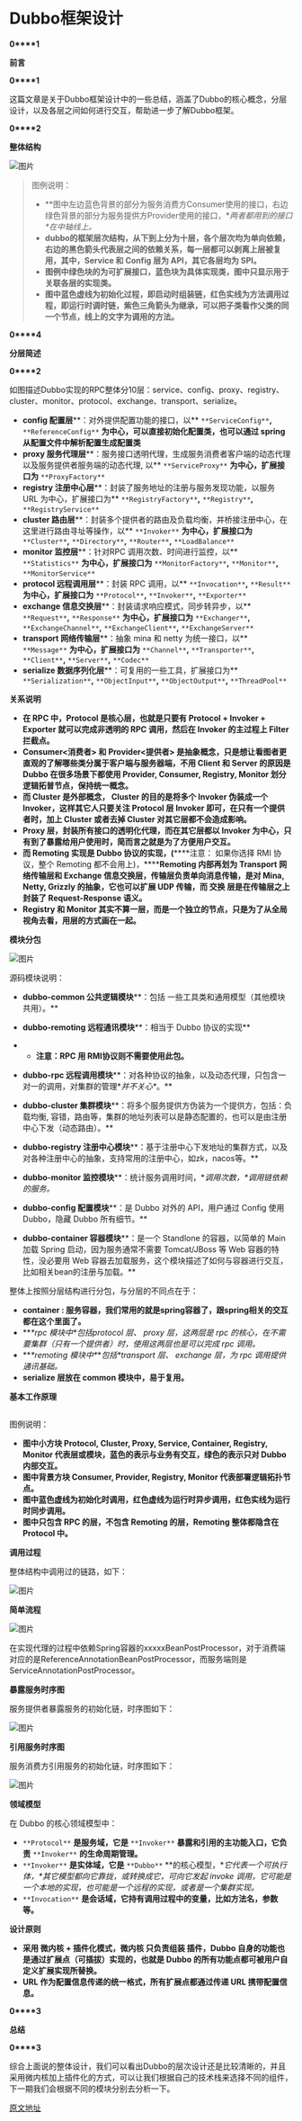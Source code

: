 # Dubbo框架设计

**0****1**

**前言**

**0****1**

这篇文章是关于Dubbo框架设计中的一些总结，涵盖了Dubbo的核心概念，分层设计，以及各层之间如何进行交互，帮助进一步了解Dubbo框架。











**0****2**

**整体结构**

![图片](https://mmbiz.qpic.cn/mmbiz_jpg/kYCUF3DUwRHh0KTb6eCaX6sH5X8ZaDcyqo8SWjwG7ZwroHKK6bQKlRibZ43ksGMQ369x2pAqKImr3lmfQ2JQNaw/640?wx_fmt=jpeg&wxfrom=5&wx_lazy=1&wx_co=1)

> 图例说明：
>
> - **图中左边蓝色背景的部分为服务消费方Consumer使用的接口，右边绿色背景的部分为服务提供方Provider使用的接口，\**两者都用到的接口\**在中轴线上。**
> - **dubbo的框架层次结构，从下到上分为十层，各个层次均为单向依赖，右边的黑色箭头代表层之间的依赖关系，每一层都可以剥离上层被复用，其中，Service 和 Config 层为 API，其它各层均为 SPI。**
> - **图例中绿色块的为可扩展接口，蓝色块为具体实现类，图中只显示用于关联各层的实现类。**
> - **图中蓝色虚线为初始化过程，即启动时组装链，红色实线为方法调用过程，即运行时调时链，紫色三角箭头为继承，可以把子类看作父类的同一个节点，线上的文字为调用的方法。**



**0****4**

**分层简述**

**0****2**

如图描述Dubbo实现的RPC整体分10层：service、config、proxy、registry、cluster、monitor、protocol、exchange、transport、serialize。









- **config 配置层****：对外提供配置功能的接口，以** `**ServiceConfig**`**,** `**ReferenceConfig**` **为中心，可以直接初始化配置类，也可以通过 spring 从配置文件中解析配置生成配置类**
- **proxy 服务代理层****：服务接口透明代理，生成服务消费者客户端的动态代理以及服务提供者服务端的动态代理, 以** `**ServiceProxy**` **为中心，扩展接口为** `**ProxyFactory**`
- **registry 注册中心层****：封装了服务地址的注册与服务发现功能，以服务 URL 为中心，扩展接口为** `**RegistryFactory**`**,** `**Registry**`**,** `**RegistryService**`
- **cluster 路由层****：封装多个提供者的路由及负载均衡，并桥接注册中心，在这里进行路由寻址等操作，以** `**Invoker**` **为中心，扩展接口为** `**Cluster**`**,** `**Directory**`**,** `**Router**`**,** `**LoadBalance**`
- **monitor 监控层****：针对RPC 调用次数、时间进行监控，以** `**Statistics**` **为中心，扩展接口为** `**MonitorFactory**`**,** `**Monitor**`**,** `**MonitorService**`
- **protocol 远程调用层****：封装 RPC 调用，以** `**Invocation**`**,** `**Result**` **为中心，扩展接口为** `**Protocol**`**,** `**Invoker**`**,** `**Exporter**`
- **exchange 信息交换层****：封装请求响应模式，同步转异步，以** `**Request**`**,** `**Response**` **为中心，扩展接口为** `**Exchanger**`**,** `**ExchangeChannel**`**,** `**ExchangeClient**`**,** `**ExchangeServer**`
- **transport 网络传输层****：抽象 mina 和 netty 为统一接口，以** `**Message**` **为中心，扩展接口为** `**Channel**`**,** `**Transporter**`**,** `**Client**`**,** `**Server**`**,** `**Codec**`
- **serialize 数据序列化层****：可复用的一些工具，扩展接口为** `**Serialization**`**,** `**ObjectInput**`**,** `**ObjectOutput**`**,** `**ThreadPool**`



**关系说明**







- **在 RPC 中，Protocol 是核心层，也就是只要有 Protocol + Invoker + Exporter 就可以完成非透明的 RPC 调用，然后在 Invoker 的主过程上 Filter 拦截点。**
- **Consumer<消费者> 和 Provider<提供者> 是抽象概念，只是想让看图者更直观的了解哪些类分属于客户端与服务器端，不用 Client 和 Server 的原因是 Dubbo 在很多场景下都使用 Provider, Consumer, Registry, Monitor 划分逻辑拓普节点，保持统一概念。**
- **而 Cluster 是外部概念， Cluster 的目的是将多个 Invoker 伪装成一个 Invoker，这样其它人只要关注 Protocol 层 Invoker 即可，在只有一个提供者时，加上 Cluster 或者去掉 Cluster 对其它层都不会造成影响。**
- **Proxy 层，封装所有接口的透明化代理，而在其它层都以 Invoker 为中心，只有到了暴露给用户使用时，简而言之就是为了方便用户交互。**
- **而 Remoting 实现是 Dubbo 协议的实现，(*****\*注意： 如果你选择 RMI 协议，整个 Remoting 都不会用上)，\******Remoting 内部再划为 Transport 网络传输层和 Exchange 信息交换层，传输层负责单向消息传输，是对 Mina, Netty, Grizzly 的抽象，它也可以扩展 UDP 传输，而 交换 层是在传输层之上封装了 Request-Response 语义。**
- **Registry 和 Monitor 其实不算一层，而是一个独立的节点，只是为了从全局视角去看，用层的方式画在一起。**



**模块分包**







![图片](https://mmbiz.qpic.cn/mmbiz_jpg/kYCUF3DUwRHh0KTb6eCaX6sH5X8ZaDcy8RJx8sdKXXNuXR5bicOHOmx1P5eAKiaZ5hjsvVRsWCa5ylTLI8ibHIJww/640?wx_fmt=jpeg&wxfrom=5&wx_lazy=1&wx_co=1)

源码模块说明：

- **dubbo-common 公共逻辑模块****：包括 一些工具类和通用模型（其他模块共用）。**

- **dubbo-remoting 远程通讯模块****：相当于 Dubbo 协议的实现**

- - **注意：RPC 用 RMI协议则不需要使用此包。**

- **dubbo-rpc 远程调用模块****：对各种协议的抽象，以及动态代理，只包含一对一的调用，对集群的管理\**并不关心\**。**

- **dubbo-cluster 集群模块****：将多个服务提供方伪装为一个提供方，包括：负载均衡, 容错，路由等，集群的地址列表可以是静态配置的，也可以是由注册中心下发（动态路由）。**

- **dubbo-registry 注册中心模块****：基于注册中心下发地址的集群方式，以及对各种注册中心的抽象，支持常用的注册中心，如zk，nacos等。**

- **dubbo-monitor 监控模块****：统计服务调用时间，\**调用次数，\**调用链依赖的服务。**

- **dubbo-config 配置模块****：是 Dubbo 对外的 API，用户通过 Config 使用Dubbo，隐藏 Dubbo 所有细节。**

- **dubbo-container 容器模块****：是一个 Standlone 的容器，以简单的 Main 加载 Spring 启动，因为服务通常不需要 Tomcat/JBoss 等 Web 容器的特性，没必要用 Web 容器去加载服务，这个模块描述了如何与容器进行交互，比如相关bean的注册与加载。**

整体上按照分层结构进行分包，与分层的不同点在于：

- **container : 服务容器，我们常用的就是spring容器了，跟spring相关的交互都在这个里面了。**
- ***\*rpc 模块中\**包括protocol 层、 proxy 层，这两层是 rpc 的核心，在不需要集群（只有一个提供者）时，使用这两层也是可以完成 rpc 调用。**
-  ***\*remoting 模块中\**\**包括\**transport 层、 exchange 层，为 rpc 调用提供通讯基础。**
- **serialize 层放在 common 模块中，易于复用。**



**基本工作原理**

![图片](data:image/gif;base64,iVBORw0KGgoAAAANSUhEUgAAAAEAAAABCAYAAAAfFcSJAAAADUlEQVQImWNgYGBgAAAABQABh6FO1AAAAABJRU5ErkJggg==)

图例说明：

- **图中小方块 Protocol, Cluster, Proxy, Service, Container, Registry, Monitor 代表层或模块，蓝色的表示与业务有交互，绿色的表示只对 Dubbo 内部交互。**
- **图中背景方块 Consumer, Provider, Registry, Monitor 代表部署逻辑拓扑节点。**
- **图中蓝色虚线为初始化时调用，红色虚线为运行时异步调用，红色实线为运行时同步调用。**
- **图中只包含 RPC 的层，不包含 Remoting 的层，Remoting 整体都隐含在 Protocol 中。**



**调用过程**







整体结构中调用过的链路，如下：

![图片](https://mmbiz.qpic.cn/mmbiz_jpg/kYCUF3DUwRHh0KTb6eCaX6sH5X8ZaDcyl9vU2JcCibOFOhibFUWtWrzbpBXHp6kZPicN2dicwicLibwRiclkfmsynUOiag/640?wx_fmt=jpeg&wxfrom=5&wx_lazy=1&wx_co=1)



**简单流程**







![图片](https://mmbiz.qpic.cn/mmbiz_jpg/kYCUF3DUwRHh0KTb6eCaX6sH5X8ZaDcy6pSq30RomYwTtcVJVbNBu2fSmPeQpv4dchDcPrZkCDQEAO89w6wN2g/640?wx_fmt=jpeg&wxfrom=5&wx_lazy=1&wx_co=1)

在实现代理的过程中依赖Spring容器的xxxxxBeanPostProcessor，对于消费端对应的是ReferenceAnnotationBeanPostProcessor，而服务端则是ServiceAnnotationPostProcessor。



**暴露服务时序图**







服务提供者暴露服务的初始化链，时序图如下：

![图片](https://mmbiz.qpic.cn/mmbiz_png/kYCUF3DUwRHh0KTb6eCaX6sH5X8ZaDcyopIhNcR6xKtXEoLHsS0Tiay33cLsBguN4riaFfh2ErEmanvgsGap771g/640?wx_fmt=png&wxfrom=5&wx_lazy=1&wx_co=1)



**引用服务时序图**







服务消费方引用服务的初始化链，时序图如下：

![图片](https://mmbiz.qpic.cn/mmbiz_png/kYCUF3DUwRHh0KTb6eCaX6sH5X8ZaDcy1wTxtuvLwuJKk1kOUQ2xew8ichQNRYZ99FALq1ByFBvsIpDSSb2bSuQ/640?wx_fmt=png&wxfrom=5&wx_lazy=1&wx_co=1)



**领域模型**







在 Dubbo 的核心领域模型中：

- `**Protocol**` **是服务域，它是** `**Invoker**` **暴露和引用的主功能入口，它负责** `**Invoker**` **的生命周期管理。**
- `**Invoker**` **是实体域，它是** `**Dubbo**` **的核心模型，\**它代表一个可执行体，\**其它模型都向它靠拢，或转换成它，可向它发起 invoke 调用，它可能是一个本地的实现，也可能是一个远程的实现，或者是一个集群实现。**
- `**Invocation**` **是会话域，它持有调用过程中的变量，比如方法名，参数等。**



**设计原则**







- **采用 微内核 + 插件化模式，微内核 只负责组装 插件，Dubbo 自身的功能也是通过扩展点（可插拔）实现的，也就是 Dubbo 的所有功能点都可被用户自定义扩展实现所替换。**
-  **URL 作为配置信息传递的统一格式，所有扩展点都通过传递 URL 携带配置信息。**



**0****3**

**总结**

**0****3**

综合上面说的整体设计，我们可以看出Dubbo的层次设计还是比较清晰的，并且采用微内核加上插件化的方式，可以让我们根据自己的技术栈来选择不同的组件，下一期我们会根据不同的模块分别去分析一下。



[原文地址](https://mp.weixin.qq.com/s?__biz=MzA3NTI4NzY4Ng==&mid=2247483991&idx=1&sn=5b83a2a99a096d22cf92681dcb99c5b3&chksm=9f739fbea80416a83e55b6bab41174e03dc17c5a5b55ea312933ff6e6001f4b460cdaffcfbb2&scene=178&cur_album_id=2205483498013016065#rd)